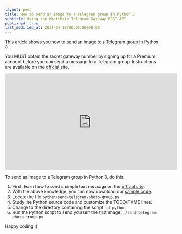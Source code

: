 ```yaml
---
layout: post
title: How to send an image to a Telegram group in Python 3
subtitle: Using the WhatsMate Telegram Gateway REST API
published: true
last_modified_at: 2024-04-17T00:00:00+08:00
---
```


This article shows you how to send an image to a Telegram group in Python 3.

You MUST obtain the secret gateway number by signing up for a Premium account before you can send a message to a Telegram group. Instructions are available on the [official site](https://www.whatsmate.net/telegram-gateway-subscribe.html).


<iframe width="560" height="315" src="https://www.youtube.com/embed/mIhwi8Z8sgs?rel=0&cc_load_policy=1" frameborder="0" allowfullscreen></iframe>

To send an image to a Telegram group in Python 3, do this:

1. First, learn how to send a simple text message on the [official site](https://www.whatsmate.net/telegram-group-message-api.html). 
2. With the above knowledge, you can now download our [sample code](https://github.com/whatsmate/telegram-demos/archive/master.zip).
3. Locate the file `python/send-telegram-photo-group.py`.  <script src="https://gist.github.com/whatsmate/59160699915be56094eb62164ed21db2.js"></script>
4. Study the Python source code and customize the TODO/FIXME lines.
5. Change to the directory containing the script: `cd python`
6. Run the Python script to send yourself the first image: `./send-telegram-photo-group.py`


Happy coding :) 


<br>
<script async src="//pagead2.googlesyndication.com/pagead/js/adsbygoogle.js"></script>
<ins class="adsbygoogle"
     style="display:inline-block;width:728px;height:90px"
     data-ad-client="ca-pub-7383487179928477"
     data-ad-slot="6959057004"></ins>
<script>
(adsbygoogle = window.adsbygoogle || []).push({});
</script>
<br>

